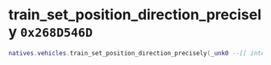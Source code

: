 # train_set_position_direction_precisely `0x268D546D`

```lua
natives.vehicles.train_set_position_direction_precisely(_unk0 --[[ integer ]], _unk1 --[[ integer ]], _unk2 --[[ integer ]], _unk3 --[[ integer ]])
```